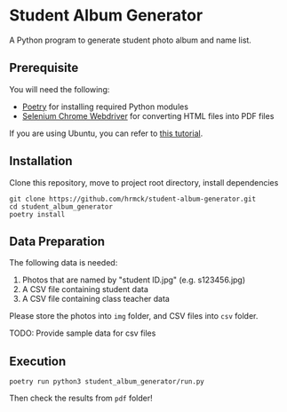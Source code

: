 # Student Album Generator
A Python program to generate student photo album and name list.

## Prerequisite

You will need the following:
- [Poetry](https://python-poetry.org/docs/) for installing required Python modules
- [Selenium Chrome Webdriver](https://chromedriver.chromium.org/downloads) for converting HTML files into PDF files

If you are using Ubuntu, you can refer to [this tutorial](https://cloudbytes.dev/snippets/run-selenium-and-chrome-on-wsl2).
 
## Installation

Clone this repository, move to project root directory, install dependencies

```
git clone https://github.com/hrmck/student-album-generator.git
cd student_album_generator
poetry install
```
## Data Preparation

The following data is needed:
1. Photos that are named by "student ID.jpg" (e.g. s123456.jpg)
2. A CSV file containing student data
3. A CSV file containing class teacher data

Please store the photos into `img` folder, and CSV files into `csv` folder.

TODO: Provide sample data for csv files

## Execution

```
poetry run python3 student_album_generator/run.py
```

Then check the results from `pdf` folder!
